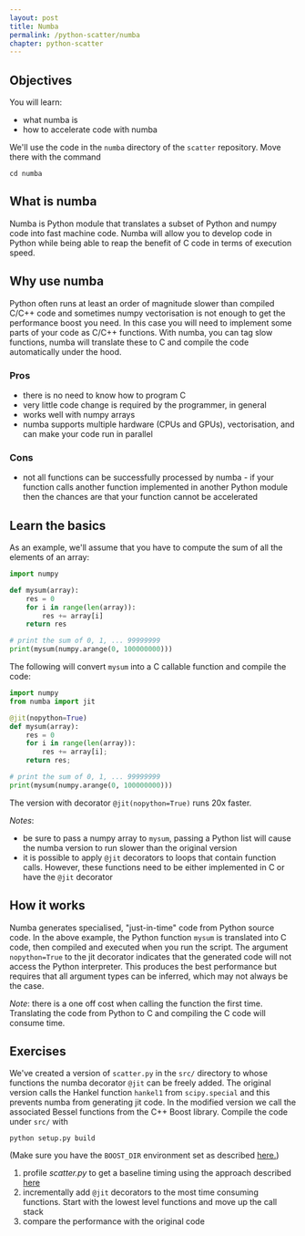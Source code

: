```yaml
---
layout: post
title: Numba
permalink: /python-scatter/numba
chapter: python-scatter
---
```


## Objectives

You will learn:

* what numba is
* how to accelerate code with numba

We'll use the code in the `numba` directory of the `scatter` repository.
Move there with the command
```
cd numba
```

## What is numba

Numba is Python module that translates a subset of Python and numpy code into fast machine code. Numba will allow you to develop code in Python while being able to reap the benefit of C code in terms of execution speed.

## Why use numba

Python often runs at least an order of magnitude slower than compiled C/C++ code and sometimes numpy vectorisation is not enough to get the performance boost you need.  In this case you will need to implement some parts of your code as C/C++ functions. With numba, you can tag slow functions, numba will translate these to C and compile the code automatically under the hood.

### Pros

 * there is no need to know how to program C
 * very little code change is required by the programmer, in general
 * works well with numpy arrays
 * numba supports multiple hardware (CPUs and GPUs), vectorisation, and can make your code run in parallel

### Cons

 * not all functions can be successfully processed by numba - if your function calls another function implemented in another Python module then the chances are that your function cannot be accelerated

## Learn the basics

As an example, we'll assume that you have to compute the sum of all the elements of an array:
```python
import numpy

def mysum(array):
    res = 0
    for i in range(len(array)):
        res += array[i]
    return res

# print the sum of 0, 1, ... 99999999
print(mysum(numpy.arange(0, 100000000)))
```
The following will convert `mysum` into a C callable function and compile the code:
```python
import numpy
from numba import jit

@jit(nopython=True)
def mysum(array):
    res = 0
    for i in range(len(array)):
        res += array[i];
    return res;

# print the sum of 0, 1, ... 99999999
print(mysum(numpy.arange(0, 100000000)))
```
The version with decorator `@jit(nopython=True)` runs 20x faster.

*Notes*:
 * be sure to pass a numpy array to `mysum`, passing a Python list will cause the numba version to run slower than the original version
 * it is possible to apply `@jit` decorators to loops that contain function calls. However, these functions need to be either implemented in C or have the `@jit` decorator

## How it works

Numba generates specialised, "just-in-time" code from Python source code.
In the above example, the Python function `mysum` is translated into C code,
then compiled and executed when you run the script.
The argument `nopython=True` to the jit decorator indicates that the generated
code will not access the Python interpreter. This produces the best performance
but requires that all argument types can be inferred, which may not always be the case.

*Note*: there is a one off cost when calling the function the first time. Translating the code from Python to C and compiling the C code will consume time.



## Exercises

We've created a version of `scatter.py` in the `src/` directory
to whose functions the numba decorator `@jit` can be freely added.
The original version calls the Hankel function `hankel1` from `scipy.special`
and this prevents numba from generating jit code.
In the modified version we call the associated Bessel functions from the C++ Boost library.
Compile the code under `src/` with
```
python setup.py build
```
(Make sure you have the `BOOST_DIR` environment set as described [here.](introduction))


 1. profile *scatter.py* to get a baseline timing using the approach described [here](profiling)
 2. incrementally add `@jit` decorators to the most time consuming functions. Start with the lowest level functions and move up the call stack
 3. compare the performance with the original code


